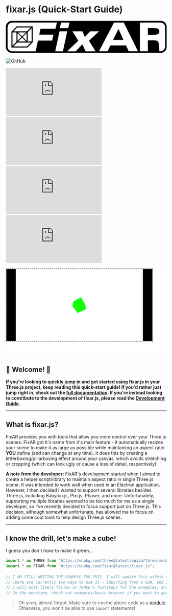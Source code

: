 # fixar.js (Quick-Start Guide)

<!-- > **FixAR** **Fix**es your **A**spect **R**atio. -->

![](/files/icons/fixar-logo-hires.png)

![GitHub](https://img.shields.io/badge/Supported%3A-Three.js-brightgreen)
<!-- ![GitHub](https://img.shields.io/badge/Currently%20Unsupported:-Babylon.js,%20PixiJS,%20Phaser%203/4,%20and%20several%20other%20libraries-red) -->

![GitHub Repo stars](https://img.shields.io/github/stars/BraidenPsiuk/fixar.js?color=yellow)
![ES file size in bytes](https://img.shields.io/github/size/BraidenPsiuk/fixar.js/build/fixar.es.js?label=es%20size)
![UMD file size in bytes](https://img.shields.io/github/size/BraidenPsiuk/fixar.js/build/fixar.umd.js?label=umd%20size)
![GitHub](https://img.shields.io/github/license/BraidenPsiuk/fixar.js)

![](/files/examples/fixar-basic-example.gif)

## 🎉 Welcome! 🎉
**If you're looking to quickly jump in and get started using fixar.js in your Three.js project, keep reading this quick-start guide! If you'd rather just jump right in, check out the [full documentation](https://fixarjs.org). If you're instead looking to contribute to the development of fixar.js, please read the [Development Guide](https://github.com/BraidenPsiuk/fixar.js/blob/master/.github/README.md).**

___

## What is fixar.js?

FixAR provides you with tools that allow you more control over your Three.js scenes. FixAR got it's name from it's main feature - it automatically resizes your scene to make it as large as possible while maintaining an aspect ratio **YOU** define (and can change at any time). It does this by creating a letterboxing/pillarboxing effect around your canvas, which avoids stretching or cropping (which can look ugly or cause a loss of detail, respectively).

**A note from the developer:** FixAR's development started when I aimed to create a helper script/library to maintain aspect ratio in single Three.js scene. It was intended to work well when used in an Electron application. However, I then decided I wanted to support several libraries besides Three.js, including Babylon.js, Pixi.js, Phaser, and more. Unfortunately, supporting multiple libraries seemed to be too much for me as a single developer, so I've recently decided to focus support just on Three.js. This decision, although somewhat unfortunate, has allowed me to focus on adding some cool tools to help design Three.js scenes.
___

<!-- The aim of the project is to create an easy to use, lightweight JavaScript library that pairs nicely with other libraries that render to a canvas, such as Mr. Doob's Three.js. -->

<!-- I've always dreamed of making 3D visualizations and games in JavaScript. Three.js provides the means to do these things in a graspable way, but I've found that browser window resizes can be difficult to develop around. Users can resize their window at any time, which can introduce problems if you intended for your scene to be viewed at a specific aspect ratio. -->

<!-- By automatically setting up letterboxing/pillarboxing, you no longer have to worry about handling window resizes or users getting a peek at things in your scene they're not intended to see by resizing the window. -->


<!-- ## Usage

Explain what the code below does

We can have 2 import methods:
- CDN (for websites)
- Local (for Electron apps)
```sh
npm i fixar
``` -->

## I know the drill, let's make a cube!
I guess you don't *have* to make it green...

```javascript
import * as THREE from "https://unpkg.com/three@latest/build/three.module.js";
import * as FIXAR from "https://unpkg.com/fixar@latest/fixar.js";

// I AM STILL WRITING THE EXAMPLE FOR THIS. I will update this within the week (by 3/16/2021)
// There are currently two ways to use it - importing from a CDN, and importing it locally.
// I will most likely follow in THREE's footsteps for the examples, and show multiple methods to use the lib.
// In the meantime, check out examples/basic-browser if you want to get an idea of how this library should work.
```
> Oh yeah, almost forgot. Make sure to run the above code as a [module](https://developer.mozilla.org/en-US/docs/Web/JavaScript/Guide/Modules). Otherwise, you won't be able to use `import` statements!
